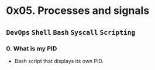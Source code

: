 # 0x05. Processes and signals

## `DevOps` `Shell` `Bash` `Syscall` `Scripting`

### 0. What is my PID
* Bash script that displays its own PID.
